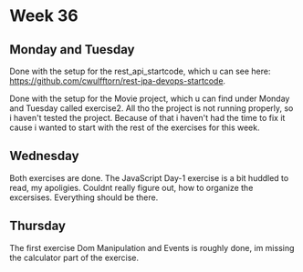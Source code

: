 # Week 36

## Monday and Tuesday

Done with the setup for the rest_api_startcode, which u can see here: https://github.com/cwulfftorn/rest-jpa-devops-startcode.

Done with the setup for the Movie project, which u can find under Monday and Tuesday called exercise2. All tho the project is not running properly, so i haven't tested the project. Because of that i haven't had the time to fix it cause i wanted to start with the rest of the exercises for this week.

## Wednesday

Both exercises are done. The JavaScript Day-1 exercise is a bit huddled to read, my apoligies. Couldnt really figure out, how to organize the excersises. Everything should be there.

## Thursday

The first exercise Dom Manipulation and Events is roughly done, im missing the calculator part of the exercise.
    
